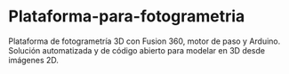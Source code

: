 # Plataforma-para-fotogrametria
Plataforma de fotogrametría 3D con Fusion 360, motor de paso y Arduino. Solución automatizada y de código abierto para modelar en 3D desde imágenes 2D.

